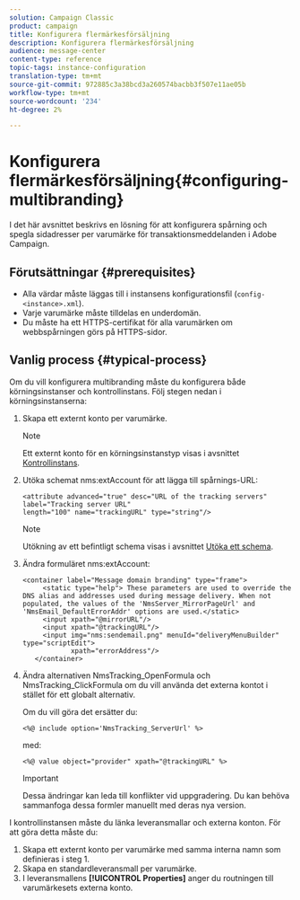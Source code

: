 ```yaml
---
solution: Campaign Classic
product: campaign
title: Konfigurera flermärkesförsäljning
description: Konfigurera flermärkesförsäljning
audience: message-center
content-type: reference
topic-tags: instance-configuration
translation-type: tm+mt
source-git-commit: 972885c3a38bcd3a260574bacbb3f507e11ae05b
workflow-type: tm+mt
source-wordcount: '234'
ht-degree: 2%

---
```



# Konfigurera flermärkesförsäljning{#configuring-multibranding}

I det här avsnittet beskrivs en lösning för att konfigurera spårning och spegla sidadresser per varumärke för transaktionsmeddelanden i Adobe Campaign.

## Förutsättningar {#prerequisites}

* Alla värdar måste läggas till i instansens konfigurationsfil (`config-<instance>.xml`).
* Varje varumärke måste tilldelas en underdomän.
* Du måste ha ett HTTPS-certifikat för alla varumärken om webbspårningen görs på HTTPS-sidor.

## Vanlig process {#typical-process}

Om du vill konfigurera multibranding måste du konfigurera både körningsinstanser och kontrollinstans. Följ stegen nedan i körningsinstanserna:

1. Skapa ett externt konto per varumärke.

   >[!NOTE]
   >
   >Ett externt konto för en körningsinstanstyp visas i avsnittet [Kontrollinstans](../../message-center/using/creating-a-shared-connection.md#control-instance).

1. Utöka schemat nms:extAccount för att lägga till spårnings-URL:

   ```
   <attribute advanced="true" desc="URL of the tracking servers" label="Tracking server URL"
   length="100" name="trackingURL" type="string"/>
   ```

   >[!NOTE]
   >
   >Utökning av ett befintligt schema visas i avsnittet [Utöka ett schema](../../configuration/using/extending-a-schema.md).

1. Ändra formuläret nms:extAccount:

   ```
   <container label="Message domain branding" type="frame">
        <static type="help"> These parameters are used to override the DNS alias and addresses used during message delivery. When not populated, the values of the 'NmsServer_MirrorPageUrl' and 'NmsEmail_DefaultErrorAddr' options are used.</static>
        <input xpath="@mirrorURL"/>
        <input xpath="@trackingURL"/>
        <input img="nms:sendemail.png" menuId="deliveryMenuBuilder" type="scriptEdit">
               xpath="errorAddress"/>
      </container>
   ```

1. Ändra alternativen NmsTracking_OpenFormula och NmsTracking_ClickFormula om du vill använda det externa kontot i stället för ett globalt alternativ.

   Om du vill göra det ersätter du:

   ```
   <%@ include option='NmsTracking_ServerUrl' %>
   ```

   med:

   ```
   <%@ value object="provider" xpath="@trackingURL" %>
   ```

   >[!IMPORTANT]
   >
   >Dessa ändringar kan leda till konflikter vid uppgradering. Du kan behöva sammanfoga dessa formler manuellt med deras nya version.

I kontrollinstansen måste du länka leveransmallar och externa konton. För att göra detta måste du:

1. Skapa ett externt konto per varumärke med samma interna namn som definieras i steg 1.
1. Skapa en standardleveransmall per varumärke.
1. I leveransmallens **[!UICONTROL Properties]** anger du routningen till varumärkesets externa konto.


